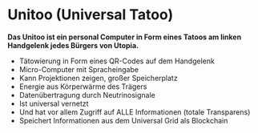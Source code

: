 # Unitoo (Universal Tatoo)

**Das Unitoo ist ein personal Computer in Form eines Tatoos am linken Handgelenk jedes Bürgers von Utopia.**

- Tätowierung in Form eines QR-Codes auf dem Handgelenk
- Micro-Computer mit Spracheingabe
- Kann Projektionen zeigen, großer Speicherplatz
- Energie aus Körperwärme des Trägers
- Datenübertragung durch Neutrinosignale
- Ist universal vernetzt 
- Und hat vor allem Zugriff auf ALLE Informationen (totale Transparens)
- Speichert Informationen aus dem Universal Grid als Blockchain
